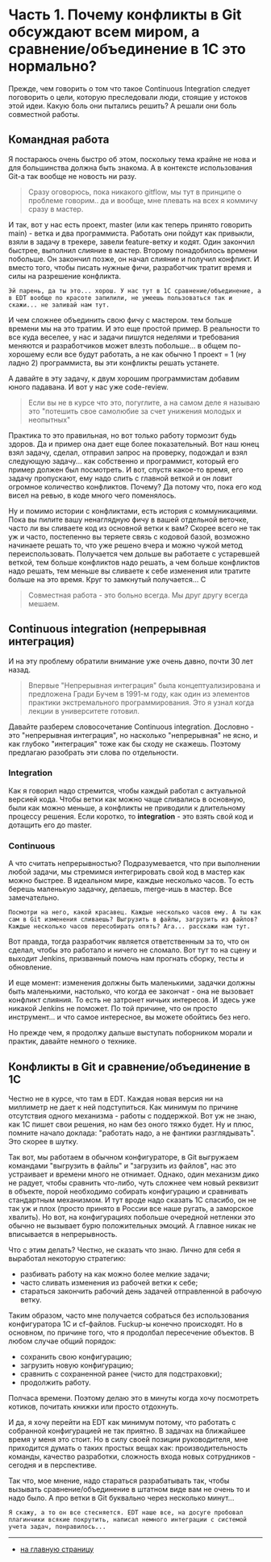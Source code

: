 # Часть 1. Почему конфликты в Git обсуждают всем миром, а сравнение/объединение в 1С это нормально?

Прежде, чем говорить о том что такое Continuous Integration следует поговорить о цели, которую преследовали люди, стоящие у истоков этой идеи. Какую боль они пытались решить? А решали они боль совместной работы.

## Командная работа

Я постараюсь очень быстро об этом, поскольку тема крайне не нова и для большинства должна быть знакома. А в контексте использования Git-а так вообще не новость ни разу.

> Сразу оговорюсь, пока никакого gitflow, мы тут в принципе о проблеме говорим.. да и вообще, мне плевать на всех я коммичу сразу в мастер.

И так, вот у нас есть проект, master (или как теперь принято говорить main) - ветка и два программиста. Работать они пойдут как привыкли, взяли в задачу в трекере, завели feature-ветку и кодят. Один закончил быстрее, выполнил слияние в мастер. Второму понадобилось времени побольше. Он закончил позже, он начал слияние и получил конфликт. И вместо того, чтобы писать нужные фичи, разработчик тратит время и силы на разрешение конфликта.

` Эй парень, да ты это... хорош. У нас тут в 1С сравнение/объединение, а в EDT вообще по красоте запилили, не умеешь пользоваться так и скажи... не заливай нам тут. `

И чем сложнее объединить свою фичу с мастером. тем больше времени мы на это тратим. И это еще простой пример. В реальности то все куда веселее, у нас и задачи пишутся неделями и требования меняются и разработчиков может влезть побольше... в общем по-хорошему если все будут работать, а не как обычно 1 проект = 1 (ну ладно 2) программиста, вы эти конфликты решать устанете.

А давайте в эту задачу, к двум хорошим программистам добавим юного падавана. И вот у нас уже code-review.

> Если вы не в курсе что это, погуглите, а на самом деле я называю это "потешить свое самолюбие за счет унижения молодых и неопытных"

Практика то это правильная, но вот только работу тормозит будь здоров. Да и пример она дает еще более показательный. Вот наш юнец взял задачу, сделал, отправил запрос на проверку, подождал и взял следующую задачу... как собственно и программист, который его пример должен был посмотреть. И вот, спустя какое-то время, его задачу пропускают, ему надо слить с главной веткой и он ловит огромное количество конфликтов. Почему? Да потому что, пока его код висел на ревью, в коде много чего поменялось.

Ну и помимо истории с конфликтами, есть история с коммуникациями. Пока вы пилите вашу ненаглядную фичу в вашей отдельной веточке, часто ли вы сливаете код из основной ветки к вам? Скорее всего не так уж и часто, постепенно вы теряете связь с кодовой базой, возможно начинаете решать то, что уже решено вчера и можно чужой метод переиспользовать. Получается чем дольше вы работаете с устаревшей веткой, тем больше конфликтов надо решать, а чем больше конфликтов надо решать, тем меньше вы сливаете к себе изменения или тратите больше на это время. Круг то замкнутый получается... С

> Совместная работа - это больно всегда. Мы друг другу всегда мешаем.

## Continuous integration (непрерывная интеграция)

И на эту проблему обратили внимание уже очень давно, почти 30 лет назад.

> Впервые "Непрерывная интеграция" была концептуализирована и предложена Гради Бучем в 1991-м году, как один из элементов практики экстремального программирования. Это я узнал когда лекции в университете готовил.

Давайте разберем словосочетание Continuous integration. Дословно - это "непрерывная интеграция", но насколько "непрерывная" не ясно, и как глубоко "интеграция" тоже как бы сходу не скажешь. Поэтому предлагаю разобрать эти слова по отдельности.

### Integration

Как я говорил надо стремится, чтобы каждый работал с актуальной версией кода. Чтобы ветки как можно чаще сливались в основную, были как можно меньше, а конфликты не приводили к длительному процессу решения. Если коротко, то **integration** - это взять свой код и дотащить его до master.

### Continuous

А что считать непрерывностью? Подразумевается, что при выполнении любой задачи, мы стремимся интегрировать свой код в мастер как можно быстрее. В идеальном мире, каждые несколько часов. То есть берешь маленькую задачку, делаешь, merge-ишь в мастер. Все замечательно.

` Посмотри на него, какой красавец. Каждые несколько часов ему. А ты как сам в Git изменения сливаешь? Выгрузить в файлы, загрузить из файлов? Каждые несколько часов пересобирать опять? Ага... расскажи нам тут. `

Вот правда, тогда разработчик является ответственным за то, что он сделал, чтобы это работало и ничего не сломало. Вот тут то на сцену и выходит Jenkins, призванный помочь нам прогнать сборку, тесты и обновление.

И еще момент: изменения должны быть маленькими, задачки должны быть маленькими, настолько, что когда ее закончат - она не вызовает конфликт слияния. То есть не затронет ничьих интересов. И здесь уже никакой Jenkins не поможет. По той причине, что он просто инструмент... и что самое интересное, вы можете обойтись без него.

Но прежде чем, я продолжу дальше выступать поборником морали и практик, давайте немного о технике.

## Конфликты в Git и сравнение/объединение в 1С

Честно не в курсе, что там в EDT. Каждая новая версия ни на миллиметр не дает к ней подступиться. Как минимум по причине отсутствия одного механизма - работы с поддержкой. Вот уж не знаю, как 1С пишет свои решения, но нам без оного тяжко будет. Ну и плюс, помните начало доклада: "работать надо, а не фантики разглядывать". Это скорее в шутку.

Так вот, мы работаем в обычном конфигураторе, в Git выгружаем командами "выгрузить в файлы" и "загрузить из файлов", нас это устраивает и времени много не отнимает. Однако, один механизм дико не радует, чтобы сравнить что-либо, чуть сложнее чем новый реквизит в объекте, порой необходимо собирать конфигурацию и сравнивать стандартным механизмом. И тут вроде надо сказать 1С спасибо, он не так уж и плох (просто принято в России все наше ругать, а заморское хвалить). Но вот, на конфигурациях побольше очередной нетленки это обычно не вызывает бурю положительных эмоций. А главное никак не вписывается в непрерывность.

Что с этим делать? Честно, не сказать что знаю. Лично для себя я выработал некоторую стратегию:
* разбивать работу на как можно более мелкие задачи;
* часто сливать изменения из рабочей ветки к себе;
* стараться закончить рабочий день задачей отправленной в рабочую ветку.

Таким образом, часто мне получается собраться без использования конфигуратора 1С и cf-файлов. Fuckup-ы конечно происходят. Но в основном, по причине того, что я продолбал пересечение объектов. В любом случае общий порядок:
* сохранить свою конфигурацию;
* загрузить новую конфигурацию;
* сравнить с сохраненной ранее (чисто для подстраховки);
* продолжить работу.

Полчаса времени. Поэтому делаю это в минуты когда хочу посмотреть котиков, почитать книжки или просто отдохнуть.

И да, я хочу перейти на EDT как минимум потому, что работать с собранной конфигурацией не так приятно. В задачах на ближайшее время у меня это стоит. Но в силу своей позиции руководителя, мне приходится думать о таких простых вещах как: производительность команды, качество разработки, сложность входа новых сотрудников - сегодня и в перспективе.

Так что, мое мнение, надо стараться разрабатывать так, чтобы вызывать сравнение/объединение в штатном виде вам не очень то и надо было. А про ветки в Git буквально через несколько минут...

` Я скажу, а то он все стесняется. EDT наше все, на досуге пробовал плагинчики всякие покрутить, написал немного интеграции с системой учета задач, понравилось... `

<hr>

* [на главную страницу](../README.md)